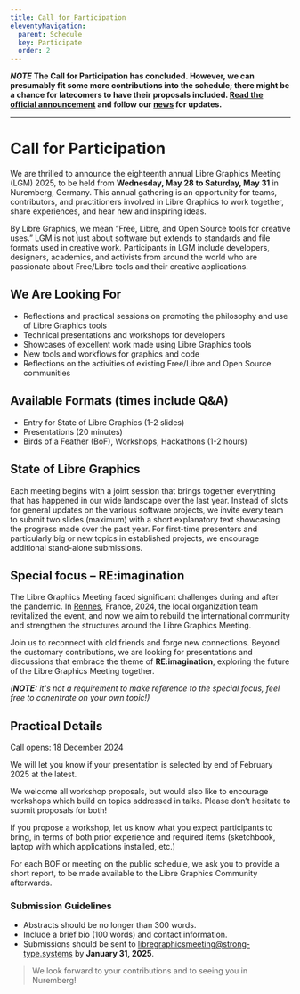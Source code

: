 ```yaml
---
title: Call for Participation
eleventyNavigation:
  parent: Schedule
  key: Participate
  order: 2
---
```


***NOTE* The Call for Participation has concluded. However, we
can presumably fit some more contributions into the schedule; there
might be a chance for latecomers to have their proposals included.
[Read the official announcement]({{rootPath}}/news/2025-02-02_0001-closed-call-for-participation)
and follow our [news]({{rootPath}}/news) for updates.**

---

# Call for Participation

We are thrilled to announce the eighteenth annual Libre Graphics Meeting (LGM)
2025, to be held from **Wednesday, May 28 to Saturday, May 31** in
Nuremberg, Germany. This annual gathering is an opportunity for teams,
contributors, and
practitioners involved in Libre Graphics to work together, share
experiences, and hear new and inspiring ideas.

By Libre Graphics, we mean “Free, Libre, and Open Source tools for creative
uses.” LGM is not just about software but extends to standards and file
formats used in creative work. Participants in LGM include developers,
designers, academics, and activists from around the world who are passionate
about Free/Libre tools and their creative applications.

## We Are Looking For
- Reflections and practical sessions on promoting the philosophy and use of Libre Graphics tools
- Technical presentations and workshops for developers
- Showcases of excellent work made using Libre Graphics tools
- New tools and workflows for graphics and code
- Reflections on the activities of existing Free/Libre and Open Source communities

## Available Formats (times include Q&A)
- Entry for State of Libre Graphics (1-2 slides)
- Presentations (20 minutes)
- Birds of a Feather (BoF), Workshops, Hackathons (1-2 hours)

## State of Libre Graphics
Each meeting begins with a joint session that brings together everything
that has happened in our wide landscape over the last year. Instead of
slots for general updates on the various software projects, we invite every
team to submit two slides (maximum) with a short explanatory text showcasing
the progress made over the past year. For first-time presenters and
particularly big or new topics in established projects, we encourage
additional stand-alone submissions.

## Special focus – RE:imagination

The Libre Graphics Meeting faced significant challenges during and after
the pandemic. In [Rennes](/2024), France, 2024, the local organization team revitalized
the event, and now we aim to rebuild the international community and
strengthen the structures around the Libre Graphics Meeting.

Join us to reconnect with old friends and forge new connections. Beyond
the customary contributions, we are looking for presentations and discussions
that embrace the theme of **RE:imagination**, exploring the future of the Libre
Graphics Meeting together.

*(**NOTE:** it's not a requirement to make reference to the special focus,
feel free to conentrate on your own topic!)*

##  Practical Details

Call opens: 18 December 2024

We will let you know if your presentation is selected by end of February 2025 at the latest.

We welcome all workshop  proposals, but would also like to encourage
workshops which build on  topics addressed in talks. Please don’t hesitate
to submit proposals for both!

If you propose a workshop, let us know what you expect participants to bring,
in terms of both prior experience and required items (sketchbook, laptop
with which applications installed, etc.)

For each BOF or meeting on the public schedule, we ask you to provide
a short report, to be made available to the Libre Graphics Community afterwards.

### Submission Guidelines
- Abstracts should be no longer than 300 words.
- Include a brief bio (100 words) and contact information.
- Submissions should be sent to [libregraphicsmeeting@strong-type.systems](mailto:libregraphicsmeeting@strong-type.systems) by **January 31, 2025**.


> We look forward to your contributions and to seeing you in Nuremberg!
